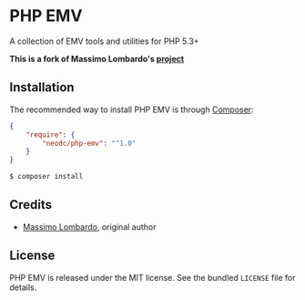 # PHP EMV

A collection of EMV tools and utilities for PHP 5.3+

**This is a fork of Massimo Lombardo's [project][ORIGIN]**

[ORIGIN]: https://github.com/unwiredbrain/php-emv

## Installation

The recommended way to install PHP EMV is through [Composer][COMPOSER]:

```json
{
    "require": {
        "neodc/php-emv": "^1.0"
    }
}
```

```bash
$ composer install
```

[COMPOSER]: https://getcomposer.org/

## Credits

* [Massimo Lombardo][CREDITS_ML], original author

[CREDITS_ML]: https://github.com/unwiredbrain

## License

PHP EMV is released under the MIT license. See the bundled `LICENSE` file for details.
